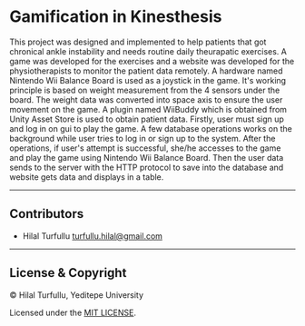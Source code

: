 # Gamification in Kinesthesis
This project was designed and implemented to help patients that got chronical ankle instability and needs routine daily theurapatic exercises. A game was developed for the exercises and a website was developed for the physiotherapists to monitor the patient data remotely. A hardware named Nintendo Wii Balance Board is used as a joystick in the game. It's working principle is based on weight measurement from the 4 sensors under the board. The weight data was converted into space axis to ensure the user movement on the game. A plugin named WiiBuddy which is obtained from Unity Asset Store is used to obtain patient data. Firstly, user must sign up and log in on gui to play the game. A few database operations works on the background while user tries to log in or sign up to the system. After the operations, if user's attempt is successful, she/he accesses to the game and play the game using Nintendo Wii Balance Board. Then the user data sends to the server with the HTTP protocol to save into the database and website gets data and displays in a table.

---

## Contributors
- Hilal Turfullu <turfullu.hilal@gmail.com>

---

## License & Copyright
© Hilal Turfullu, Yeditepe University

Licensed under the [MIT LICENSE](LICENSE).
